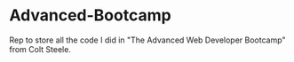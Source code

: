 # Advanced-Bootcamp

Rep to store all the code I did in "The Advanced Web Developer Bootcamp" from Colt Steele. 
